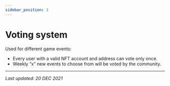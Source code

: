 ```yaml
---
sidebar_position: 3
---
```


# Voting system 

Used for different game events:

- Every user with a valid NFT account and address can vote only once.
- Weekly “x” new events to choose from will be voted by the community.

---

*Last updated: 20 DEC 2021*